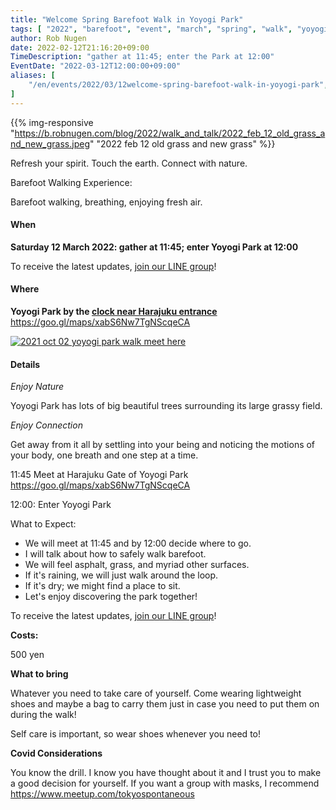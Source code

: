 ```yaml
---
title: "Welcome Spring Barefoot Walk in Yoyogi Park"
tags: [ "2022", "barefoot", "event", "march", "spring", "walk", "yoyogi", "代々木公園" ]
author: Rob Nugen
date: 2022-02-12T21:16:20+09:00
TimeDescription: "gather at 11:45; enter the Park at 12:00"
EventDate: "2022-03-12T12:00:00+09:00"
aliases: [
    "/en/events/2022/03/12welcome-spring-barefoot-walk-in-yoyogi-park",
]
---
```


{{% img-responsive "https://b.robnugen.com/blog/2022/walk_and_talk/2022_feb_12_old_grass_and_new_grass.jpeg" "2022 feb 12 old grass and new grass" %}}

Refresh your spirit. Touch the earth. Connect with nature.

Barefoot Walking Experience:

Barefoot walking, breathing, enjoying fresh air.

#### When

**Saturday 12 March 2022: gather at 11:45; enter Yoyogi Park at 12:00**

To receive the latest updates, [join our LINE group](/contact/)!

#### Where

**Yoyogi Park by the [clock near Harajuku entrance](https://goo.gl/maps/xabS6Nw7TgNScqeCA)**  https://goo.gl/maps/xabS6Nw7TgNScqeCA

[![2021 oct 02 yoyogi park walk meet here](//b.robnugen.com/blog/2021/walk_and_talk/thumbs/2021_oct_02_yoyogi_park_walk_meet_here.jpg)](//b.robnugen.com/blog/2021/walk_and_talk/2021_oct_02_yoyogi_park_walk_meet_here.jpg)

#### Details

*Enjoy Nature*

Yoyogi Park has lots of big beautiful trees surrounding its large grassy field.

*Enjoy Connection*

Get away from it all by settling into your being and noticing the
motions of your body, one breath and one step at a time.

11:45 Meet at Harajuku Gate of Yoyogi Park  https://goo.gl/maps/xabS6Nw7TgNScqeCA

12:00: Enter Yoyogi Park

What to Expect:

* We will meet at 11:45 and by 12:00 decide where to go.
* I will talk about how to safely walk barefoot.
* We will feel asphalt, grass, and myriad other surfaces.
* If it's raining, we will just walk around the loop.
* If it's dry; we might find a place to sit.
* Let's enjoy discovering the park together!

To receive the latest updates, [join our LINE group](/contact/)!

**Costs:**

500 yen

**What to bring**

Whatever you need to take care of yourself.  Come wearing lightweight
shoes and maybe a bag to carry them just in case you need to put them on
during the walk!

Self care is important, so wear shoes whenever you need to!

**Covid Considerations**

You know the drill.  I know you have thought about it and I trust you
to make a good decision for yourself.  If you want a group with masks,
I recommend https://www.meetup.com/tokyospontaneous
